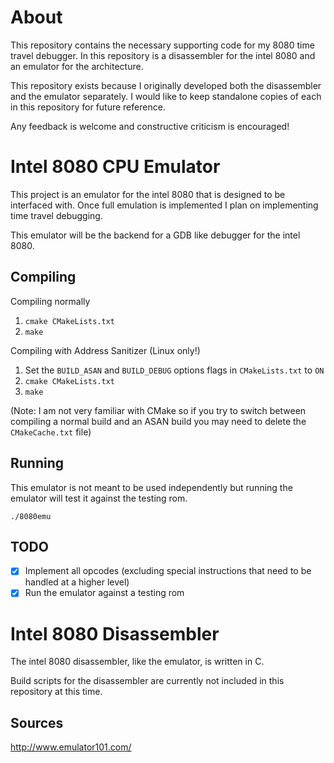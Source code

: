 # About

This repository contains the necessary supporting code for my 8080 time travel debugger. In this repository 
is a disassembler for the intel 8080 and an emulator for the architecture.

This repository exists because I originally developed both the disassembler and the emulator separately. I would 
like to keep standalone copies of each in this repository for future reference.

Any feedback is welcome and constructive criticism is encouraged!


# Intel 8080 CPU Emulator

This project is an emulator for the intel 8080 that is designed to be interfaced with. Once full emulation is
implemented I plan on implementing time travel debugging.

This emulator will be the backend for a GDB like debugger for the intel 8080.

## Compiling

Compiling normally

1. `cmake CMakeLists.txt`
2. `make`

Compiling with Address Sanitizer (Linux only!)

1. Set the `BUILD_ASAN` and `BUILD_DEBUG` options flags in `CMakeLists.txt` to `ON`
2. `cmake CMakeLists.txt`
3. `make`

(Note: I am not very familiar with CMake so if you try to switch between compiling a normal build and an ASAN 
build you may need to delete the `CMakeCache.txt` file)

## Running

This emulator is not meant to be used independently but running the emulator will test it against the testing rom.

`./8080emu`

## TODO

- [x] Implement all opcodes (excluding special instructions that need to be handled at a higher level)
- [x] Run the emulator against a testing rom

# Intel 8080 Disassembler

The intel 8080 disassembler, like the emulator, is written in C.

Build scripts for the disassembler are currently not included in this repository at this time.

## Sources

http://www.emulator101.com/
